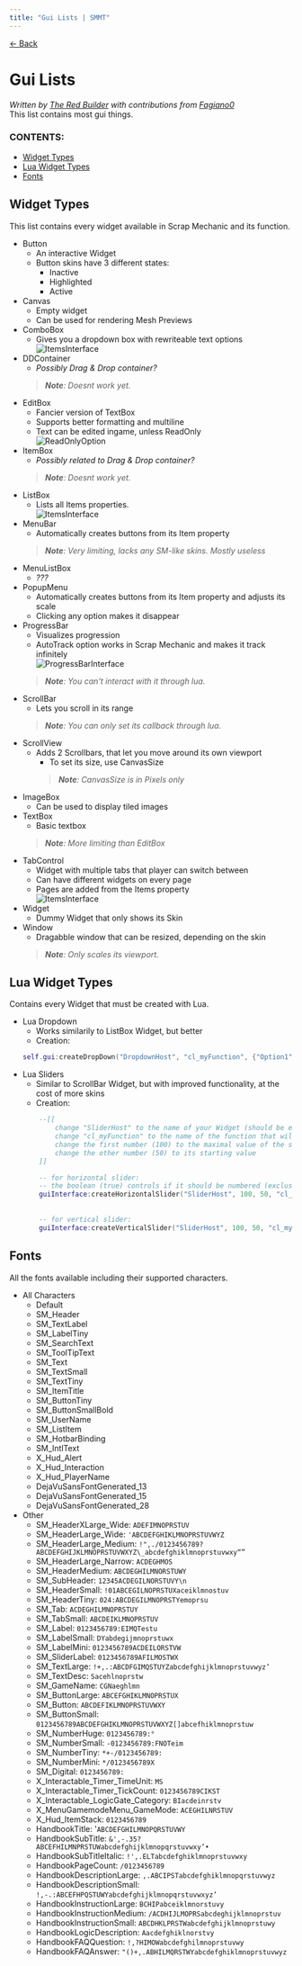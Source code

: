 ```yaml
---
title: "Gui Lists | SMMT"
---
```


[← Back](../../index.md)

# Gui Lists
*Written by [The Red Builder](https://github.com/TheRedBuilder) with contributions from [Fagiano0](https://github.com/Fagiano0)*  
This list contains most gui things.

### CONTENTS:
- [Widget Types](#widget-types)
- [Lua Widget Types](#lua-widget-types)
- [Fonts](#fonts)

## Widget Types
This list contains every widget available in Scrap Mechanic and its function.
- Button 
	- An interactive Widget  
	- Button skins have 3 different states:
		- Inactive
		- Highlighted
		- Active
- Canvas
	- Empty widget
	- Can be used for rendering Mesh Previews
- ComboBox
	- Gives you a dropdown box with rewriteable text options  
	![ItemsInterface](Images/AddItems.png "Items Interface")
- DDContainer
	- *Possibly Drag & Drop container?*
	> ***Note**: Doesnt work yet.*
- EditBox
	- Fancier version of TextBox
	- Supports better formatting and multiline
	- Text can be edited ingame, unless ReadOnly  
	![ReadOnlyOption](Images/ReadOnly.png "ReadOnly Option")
- ItemBox
	- *Possibly related to Drag & Drop container?*
	> ***Note**: Doesnt work yet.*
- ListBox
	- Lists all Items properties.  
	![ItemsInterface](Images/AddItems.png "Items Interface")
- MenuBar
	- Automatically creates buttons from its Item property
	> ***Note**: Very limiting, lacks any SM-like skins. Mostly useless*
- MenuListBox
	- *???*
- PopupMenu
	- Automatically creates buttons from its Item property and adjusts its scale
	- Clicking any option makes it disappear
- ProgressBar
	- Visualizes progression
	- AutoTrack option works in Scrap Mechanic and makes it track infinitely  
	![ProgressBarInterface](Images/ProgressBar.png "ProgressBar Interface")
	> ***Note**: You can't interact with it through lua.*
- ScrollBar
	- Lets you scroll in its range  
	> ***Note**: You can only set its callback through lua.*
- ScrollView
	- Adds 2 Scrollbars, that let you move around its own viewport
		- To set its size, use CanvasSize
		> ***Note**: CanvasSize is in Pixels only*
- ImageBox
	- Can be used to display tiled images
- TextBox
	- Basic textbox
	> ***Note**: More limiting than EditBox*
- TabControl
	- Widget with multiple tabs that player can switch between
	- Can have different widgets on every page
	- Pages are added from the Items property  
	![ItemsInterface](Images/AddItems.png "Items Interface")
- Widget
	- Dummy Widget that only shows its Skin
- Window
	- Dragabble window that can be resized, depending on the skin
	> ***Note**: Only scales its viewport.*
	
## Lua Widget Types
Contains every Widget that must be created with Lua.
- Lua Dropdown
	- Works similarily to ListBox Widget, but better
	- Creation:
	```lua
	self.gui:createDropDown("DropdownHost", "cl_myFunction", {"Option1","Option2"}) -- change self.gui to your created gui, change "DropdownHost" to the name of your Widget (Widget should be empty, with panelEmpty skin), change "cl_myFunction" to the name of the function that will receive its callback, fill in the table {"Option1","Option2"} with the option names, these are returned to the callback when player clicks them.
	```
- Lua Sliders
	- Similar to ScrollBar Widget, but with improved functionality, at the cost of more skins
	- Creation:
	```lua
		--[[
			change "SliderHost" to the name of your Widget (should be empty, with panelEmpty skin)
			change "cl_myFunction" to the name of the function that will receive its callback
			change the first number (100) to the maximal value of the slider
			change the other number (50) to its starting value
		]]

		-- for horizontal slider:
		-- the boolean (true) controls if it should be numbered (exclusive to horiziontal)
		guiInterface:createHorizontalSlider("SliderHost", 100, 50, "cl_myFunction", true)
		
		
		-- for vertical slider:
		guiInterface:createVerticalSlider("SliderHost", 100, 50, "cl_myFunction")
	```

## Fonts
All the fonts available including their supported characters.

- All Characters
	- Default
	- SM_Header
	- SM_TextLabel
	- SM_LabelTiny
	- SM_SearchText
	- SM_ToolTipText
	- SM_Text
	- SM_TextSmall
	- SM_TextTiny
	- SM_ItemTitle
	- SM_ButtonTiny
	- SM_ButtonSmallBold
	- SM_UserName
	- SM_ListItem
	- SM_HotbarBinding
	- SM_IntlText
	- X_Hud_Alert
	- X_Hud_Interaction
	- X_Hud_PlayerName
	- DejaVuSansFontGenerated_13
	- DejaVuSansFontGenerated_15
	- DejaVuSansFontGenerated_28
- Other
	- SM_HeaderXLarge_Wide: `ADEFIMNOPRSTUV`
	- SM_HeaderLarge_Wide: `'ABCDEFGHIKLMNOPRSTUVWYZ`
	- SM_HeaderLarge_Medium: `!",./0123456789?ABCDEFGHIJKLMNOPRSTUVWXYZ\_abcdefghiklmnoprstuvwxy“”`
	- SM_HeaderLarge_Narrow: `ACDEGHMOS`
	- SM_HeaderMedium: `ABCDEGHILMNORSTUWY`
	- SM_SubHeader: `12345ACDEGILNORSTUVY\n`
	- SM_HeaderSmall: `!01ABCEGILNOPRSTUXaceiklmnostuv`
	- SM_HeaderTiny: `024:ABCDEGILMNOPRSTYemoprsu`
	- SM_Tab: `ACDEGHILMNOPRSTUY`
	- SM_TabSmall: `ABCDEIKLMNOPRSTUV`
	- SM_Label: `0123456789:EIMQTestu`
	- SM_LabelSmall: `DYabdegijmnoprstuwx`
	- SM_LabelMini: `0123456789ACDEILORSTVW`
	- SM_SliderLabel: `0123456789AFILMOSTWX`
	- SM_TextLarge: `!+,.:ABCDFGIMQSTUYZabcdefghijklmnoprstuvwyz’`
	- SM_TextDesc: `Sacehlnoprstw`
	- SM_GameName: `CGNaeghlmn`
	- SM_ButtonLarge: `ABCEFGHIKLMNOPRSTUX`
	- SM_Button: `ABCDEFIKLMNOPRSTUVWXY`
	- SM_ButtonSmall: `0123456789ABCDEFGHIKLMNOPRSTUVWXYZ[]abcefhiklmnoprstuw`
	- SM_NumberHuge: `0123456789:°`
	- SM_NumberSmall: `-0123456789:FNOTeim`
	- SM_NumberTiny: `*+-/0123456789:`
	- SM_NumberMini: `*/0123456789X`
	- SM_Digital: `0123456789:`
	- X_Interactable_Timer_TimeUnit: `MS`
	- X_Interactable_Timer_TickCount: `0123456789CIKST`
	- X_Interactable_LogicGate_Category: `BIacdeinrstv`
	- X_MenuGamemodeMenu_GameMode: `ACEGHILNRSTUV`
	- X_Hud_ItemStack: `0123456789`
	- HandbookTitle: '`ABCDEFGHILMNOPQRSTUVWY`
	- HandbookSubTitle: `&',-.35?ABCEFHILMNPRSTUWabcdefghijklmnopqrstuvwxy’•`
	- HandbookSubTitleItalic: `!',.ELTabcdefghiklmnoprstuvwxy`
	- HandbookPageCount: `/0123456789`
	- HandbookDescriptionLarge: `,.ABCIPSTabcdefghiklmnopqrstuvwyz`
	- HandbookDescriptionSmall: `!,-.:ABCEFHPQSTUWYabcdefghijklmnopqrstuvwxyz’`
	- HandbookInstructionLarge: `BCHIPabceiklmnorstuvy`
	- HandbookInstructionMedium: `/ACDHIJLMOPRSabcdeghijklmnoprstuv`
	- HandbookInstructionSmall: `ABCDHKLPRSTWabcdefghijklmnoprstuwy`
	- HandbookLogicDescription: `Aacdefghiklnorstvy`
	- HandbookFAQQuestion: `!,?HIMOWabcdefghilmnoprstuvwy`
	- HandbookFAQAnswer: `"()+,.ABHILMQRSTWYabcdefghiklmnoprstuvwyz`
